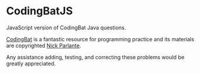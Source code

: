 # CodingBatJS
JavaScript version of CodingBat Java questions.

[CodingBat](http://codingbat.com/) is a fantastic resource for programming practice and its materials are copyrighted [Nick Parlante](http://www-cs-faculty.stanford.edu/~nick).

Any assistance adding, testing, and correcting these problems would be greatly appreciated.